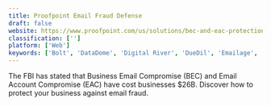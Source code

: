 ```yaml
---
title: Proofpoint Email Fraud Defense
draft: false 
website: https://www.proofpoint.com/us/solutions/bec-and-eac-protection
classification: ['']
platform: ['Web']
keywords: ['Bolt', 'DataDome', 'Digital River', 'DueDil', 'Emailage', 'FCase', 'Firefox Monitor', 'FraudPoint', 'Kount', 'Kount Complete', 'Netverify', 'Pixalate', 'RSA Adaptive Authentication', 'SAS Fraud Management', 'SheerID', 'Sift', 'Sift App', 'Signifyd', 'SoftwareKey Licensing System', 'Yapstone', 'Zonos']
---
```

The FBI has stated that Business Email Compromise (BEC) and Email Account Compromise (EAC) have cost businesses $26B. Discover how to protect your business against email fraud.